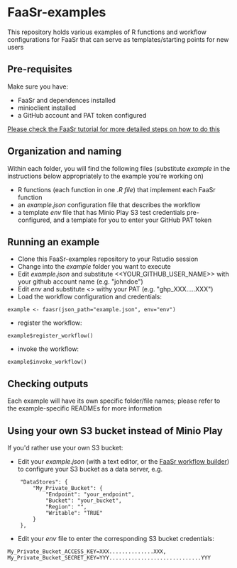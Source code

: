 # FaaSr-examples

This repository holds various examples of R functions and workflow configurations for FaaSr that can serve as templates/starting points for new users

## Pre-requisites

Make sure you have:
- FaaSr and dependences installed 
- minioclient installed
- a GitHub account and PAT token configured

[Please check the FaaSr tutorial for more detailed steps on how to do this](https://github.com/FaaSr/FaaSr-tutorial)

## Organization and naming

Within each folder, you will find the following files (substitute *example* in the instructions below appropriately to the example you're working on)

- R functions (each function in one *.R file*) that implement each FaaSr function
- an *example.json* configuration file that describes the workflow
- a template *env* file that has Minio Play S3 test credentials pre-configured, and a template for you to enter your GitHub PAT token

## Running an example

- Clone this FaaSr-examples repository to your Rstudio session
- Change into the *example* folder you want to execute
- Edit *example.json* and substitute <<YOUR_GITHUB_USER_NAME>> with your github account name (e.g. "johndoe")
- Edit *env* and substitute <<YOUR GITHUB TOKEN>> withy your PAT (e.g. "ghp_XXX.....XXX")
- Load the workflow configuration and credentials:

```
example <- faasr(json_path="example.json", env="env")
```

- register the workflow:

```
example$register_workflow()
```

- invoke the workflow:

```
example$invoke_workflow()
```

## Checking outputs

Each example will have its own specific folder/file names; please refer to the example-specific READMEs for more information

## Using your own S3 bucket instead of Minio Play

If you'd rather use your own S3 bucket:

- Edit your *example.json* (with a text editor, or the [FaaSr workflow builder](https://faasr.shinyapps.io/faasr-json-builder/)) to configure your S3 bucket as a data server, e.g.

```
    "DataStores": {
        "My_Private_Bucket": {
            "Endpoint": "your_endpoint",
            "Bucket": "your_bucket",
            "Region": "",
            "Writable": "TRUE"
        }
    },
```

- Edit your *env* file to enter the corresponding S3 bucket credentials:

```
My_Private_Bucket_ACCESS_KEY=XXX..............XXX,
My_Private_Bucket_SECRET_KEY=YYY.............................YYY
```


